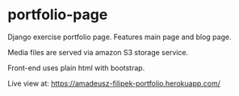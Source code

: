 # portfolio-page
Django exercise portfolio page. Features main page and blog page.

Media files are served via amazon S3 storage service.

Front-end uses plain html with bootstrap.

Live view at: https://amadeusz-filipek-portfolio.herokuapp.com/
